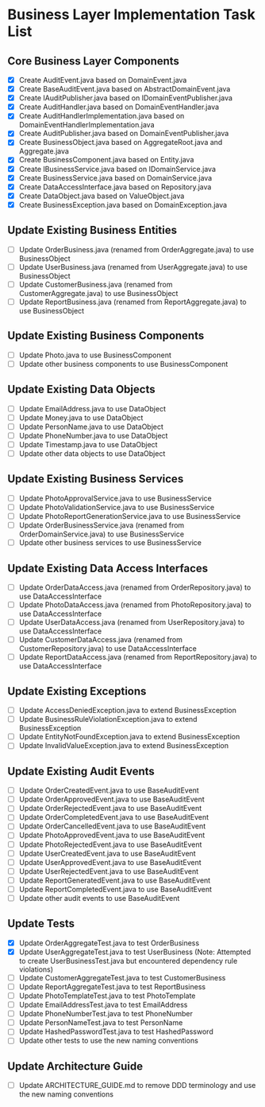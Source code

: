 # Business Layer Implementation Task List

## Core Business Layer Components

- [x] Create AuditEvent.java based on DomainEvent.java
- [x] Create BaseAuditEvent.java based on AbstractDomainEvent.java
- [x] Create IAuditPublisher.java based on IDomainEventPublisher.java
- [x] Create AuditHandler.java based on DomainEventHandler.java
- [x] Create AuditHandlerImplementation.java based on DomainEventHandlerImplementation.java
- [x] Create AuditPublisher.java based on DomainEventPublisher.java
- [x] Create BusinessObject.java based on AggregateRoot.java and Aggregate.java
- [x] Create BusinessComponent.java based on Entity.java
- [x] Create IBusinessService.java based on IDomainService.java
- [x] Create BusinessService.java based on DomainService.java
- [x] Create DataAccessInterface.java based on Repository.java
- [x] Create DataObject.java based on ValueObject.java
- [x] Create BusinessException.java based on DomainException.java

## Update Existing Business Entities

- [ ] Update OrderBusiness.java (renamed from OrderAggregate.java) to use BusinessObject
- [ ] Update UserBusiness.java (renamed from UserAggregate.java) to use BusinessObject
- [ ] Update CustomerBusiness.java (renamed from CustomerAggregate.java) to use BusinessObject
- [ ] Update ReportBusiness.java (renamed from ReportAggregate.java) to use BusinessObject

## Update Existing Business Components

- [ ] Update Photo.java to use BusinessComponent
- [ ] Update other business components to use BusinessComponent

## Update Existing Data Objects

- [ ] Update EmailAddress.java to use DataObject
- [ ] Update Money.java to use DataObject
- [ ] Update PersonName.java to use DataObject
- [ ] Update PhoneNumber.java to use DataObject
- [ ] Update Timestamp.java to use DataObject
- [ ] Update other data objects to use DataObject

## Update Existing Business Services

- [ ] Update PhotoApprovalService.java to use BusinessService
- [ ] Update PhotoValidationService.java to use BusinessService
- [ ] Update PhotoReportGenerationService.java to use BusinessService
- [ ] Update OrderBusinessService.java (renamed from OrderDomainService.java) to use BusinessService
- [ ] Update other business services to use BusinessService

## Update Existing Data Access Interfaces

- [ ] Update OrderDataAccess.java (renamed from OrderRepository.java) to use DataAccessInterface
- [ ] Update PhotoDataAccess.java (renamed from PhotoRepository.java) to use DataAccessInterface
- [ ] Update UserDataAccess.java (renamed from UserRepository.java) to use DataAccessInterface
- [ ] Update CustomerDataAccess.java (renamed from CustomerRepository.java) to use DataAccessInterface
- [ ] Update ReportDataAccess.java (renamed from ReportRepository.java) to use DataAccessInterface

## Update Existing Exceptions

- [ ] Update AccessDeniedException.java to extend BusinessException
- [ ] Update BusinessRuleViolationException.java to extend BusinessException
- [ ] Update EntityNotFoundException.java to extend BusinessException
- [ ] Update InvalidValueException.java to extend BusinessException

## Update Existing Audit Events

- [ ] Update OrderCreatedEvent.java to use BaseAuditEvent
- [ ] Update OrderApprovedEvent.java to use BaseAuditEvent
- [ ] Update OrderRejectedEvent.java to use BaseAuditEvent
- [ ] Update OrderCompletedEvent.java to use BaseAuditEvent
- [ ] Update OrderCancelledEvent.java to use BaseAuditEvent
- [ ] Update PhotoApprovedEvent.java to use BaseAuditEvent
- [ ] Update PhotoRejectedEvent.java to use BaseAuditEvent
- [ ] Update UserCreatedEvent.java to use BaseAuditEvent
- [ ] Update UserApprovedEvent.java to use BaseAuditEvent
- [ ] Update UserRejectedEvent.java to use BaseAuditEvent
- [ ] Update ReportGeneratedEvent.java to use BaseAuditEvent
- [ ] Update ReportCompletedEvent.java to use BaseAuditEvent
- [ ] Update other audit events to use BaseAuditEvent

## Update Tests

- [x] Update OrderAggregateTest.java to test OrderBusiness
- [x] Update UserAggregateTest.java to test UserBusiness (Note: Attempted to create UserBusinessTest.java but
  encountered dependency rule violations)
- [ ] Update CustomerAggregateTest.java to test CustomerBusiness
- [ ] Update ReportAggregateTest.java to test ReportBusiness
- [ ] Update PhotoTemplateTest.java to test PhotoTemplate
- [ ] Update EmailAddressTest.java to test EmailAddress
- [ ] Update PhoneNumberTest.java to test PhoneNumber
- [ ] Update PersonNameTest.java to test PersonName
- [ ] Update HashedPasswordTest.java to test HashedPassword
- [ ] Update other tests to use the new naming conventions

## Update Architecture Guide

- [ ] Update ARCHITECTURE_GUIDE.md to remove DDD terminology and use the new naming conventions
